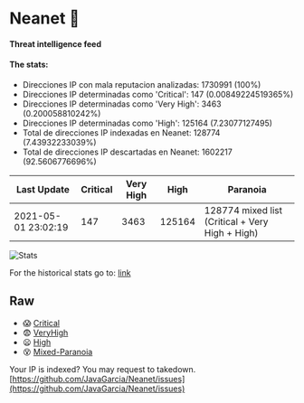 # Neanet :hocho:
#### Threat intelligence feed
#### The stats:

- Direcciones IP con mala reputacion analizadas: 1730991 (100%)
- Direcciones IP determinadas como 'Critical':  147 (0.00849224519365%)
- Direcciones IP determinadas como 'Very High':  3463 (0.200058810242%)
- Direcciones IP determinadas como 'High':  125164 (7.23077127495)
- Total de direcciones IP indexadas en Neanet:  128774 (7.43932233039%)
- Total de direcciones IP descartadas en Neanet:  1602217 (92.5606776696%)

| Last Update | Critical | Very High | High | Paranoia |
| --- | --- | --- | --- | --- |
| 2021-05-01 23:02:19 | 147 | 3463 | 125164 | 128774 mixed list (Critical + Very High + High)|

![Stats](https://docs.google.com/spreadsheets/d/e/2PACX-1vSnaNMIXVabIpDJjufMlzH7poXnshF3mgd8Is1g9ytUEzVsP5my4Trn8f-xkoLLQ38xpL3HtmUexLo6/pubchart?oid=501124687&format=image)

For the historical stats go to: [link](/stats.csv)
## Raw
- :scream: [Critical](https://raw.githubusercontent.com/JavaGarcia/Neanet/master/blacklists/neanet_critical.txt)
- :fearful: [VeryHigh](https://raw.githubusercontent.com/JavaGarcia/Neanet/master/blacklists/neanet_veryHigh.txtt)
- :frowning: [High](https://raw.githubusercontent.com/JavaGarcia/Neanet/master/blacklists/neanet_high.txt)
- :dizzy_face: [Mixed-Paranoia](https://raw.githubusercontent.com/JavaGarcia/Neanet/master/blacklists/neanet_all.txt)


Your IP is indexed? You may request to takedown. [https://github.com/JavaGarcia/Neanet/issues](https://github.com/JavaGarcia/Neanet/issues)













































































































































































































































































































































































































































































































































































































































































































































































































































































































































































































































































































































































































































































































































































































































































































































































































































































































































































































































































































































































































































































































































































































































































































































































































































































































































































































































































































































































































































































































































































































































































































































































































































































































































































































































































































































































































































































































































































































































































































































































































































































































































































































































































































































































































































































































































































































































































































































































































































































































































































































































































































































































































































































































































































































































































































































































































































































































































































































































































































































































































































































































































































































































